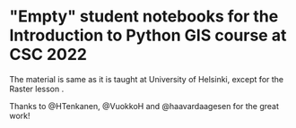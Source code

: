# "Empty" student notebooks for the Introduction to Python GIS course at CSC 2022

The material is same as it is taught at University of Helsinki, except for the Raster lesson .

Thanks to @HTenkanen, @VuokkoH and @haavardaagesen for the great work!


